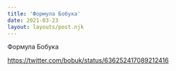 ```yaml
---
title: 'Формула Бобука'
date: 2021-03-23
layout: layouts/post.njk
---
```

Формула Бобука

https://twitter.com/bobuk/status/636252417089212416


